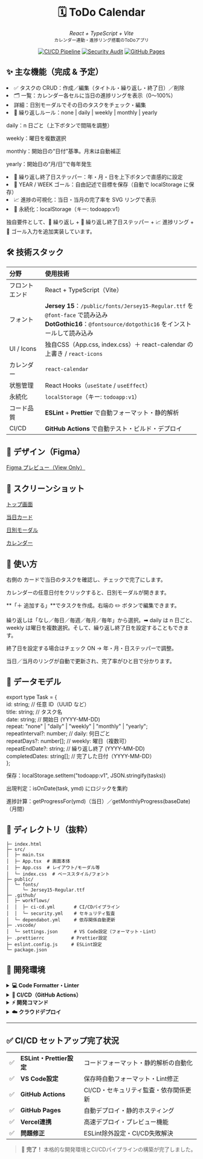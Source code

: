 <h1 align="center">🗓️ ToDo Calendar</h1>

<p align="center">
  <em>React + TypeScript + Vite</em><br>
  <small>カレンダー連動・進捗リング搭載のToDoアプリ</small>
</p>

<div align="center">

[![CI/CD Pipeline](https://github.com/Tanaka2006/ToDo/actions/workflows/ci-cd.yml/badge.svg)](https://github.com/Tanaka2006/ToDo/actions/workflows/ci-cd.yml)
[![Security Audit](https://github.com/Tanaka2006/ToDo/actions/workflows/security.yml/badge.svg)](https://github.com/Tanaka2006/ToDo/actions/workflows/security.yml)
[![GitHub Pages](https://img.shields.io/badge/demo-live-brightgreen)](https://Tanaka2006.github.io/ToDo/)

</div>

<h2 align="start">✨ 主な機能（完成 & 予定）</h2>

<li>✅ タスクの CRUD：作成／編集（タイトル・繰り返し・終了日）／削除</li>

<li>🗂️ 一覧：カレンダー各セルに当日の進捗リングを表示（0〜100%）</li>

<li>詳細：日別モーダルでその日のタスクをチェック・編集</li>

<li>🔁 繰り返しルール：none | daily | weekly | monthly | yearly</li>

daily：n 日ごと（上下ボタンで間隔を調整）

weekly：曜日を複数選択

monthly：開始日の“日付”基準。月末は自動補正

yearly：開始日の“月/日”で毎年発生

<li>📅 繰り返し終了日ステッパー：年・月・日を上下ボタンで直感的に設定</li>

<li>🎯 YEAR / WEEK ゴール：自由記述で目標を保存（自動で localStorage に保存）</li>

<li>📈 進捗の可視化：当日・当月の完了率を SVG リングで表示</li>

<li>💾 永続化：localStorage（キー: todoapp:v1）</li>

独自要件として、🔁 繰り返し + 📅 繰り返し終了日ステッパー + 📈 進捗リング + 🎯 ゴール入力を追加実装しています。

<h2 align="left">🛠 技術スタック</h2>

<table>
  <thead>
    <tr>
      <th align="left">分野</th>
      <th align="left">使用技術</th>
    </tr>
  </thead>
  <tbody>
    <tr>
      <td>フロントエンド</td>
      <td>React + TypeScript（Vite）</td>
    </tr>
    <tr>
      <td>フォント</td>
      <td>
        <strong>Jersey 15</strong>：<code>/public/fonts/Jersey15-Regular.ttf</code> を <code>@font-face</code> で読み込み<br>
        <strong>DotGothic16</strong>：<code>@fontsource/dotgothic16</code> をインストールして読み込み
      </td>
    </tr>
    <tr>
      <td>UI / Icons</td>
      <td>独自CSS（App.css, index.css）＋ react-calendar の上書き / <code>react-icons</code></td>
    </tr>
    <tr>
      <td>カレンダー</td>
      <td><code>react-calendar</code></td>
    </tr>
    <tr>
      <td>状態管理</td>
      <td>React Hooks（<code>useState</code> / <code>useEffect</code>）</td>
    </tr>
    <tr>
      <td>永続化</td>
      <td><code>localStorage</code>（キー: <code>todoapp:v1</code>）</td>
    </tr>
    <tr>
      <td>コード品質</td>
      <td><strong>ESLint</strong> + <strong>Prettier</strong> で自動フォーマット・静的解析</td>
    </tr>
    <tr>
      <td>CI/CD</td>
      <td><strong>GitHub Actions</strong> で自動テスト・ビルド・デプロイ</td>
    </tr>
    
  </tbody>
</table>
<h2>🎨 デザイン（Figma）</h2>
<p>
   <a href="https://www.figma.com/design/qN2YVkk0N9sYMzGQsiUcRc/%E7%84%A1%E9%A1%8C?node-id=638-6&t=awxn3oFtJw27Gkf2-1" target="_blank">Figma プレビュー（View Only）</a>
</p>
<h2 align="start">📸 スクリーンショット</h2>

[トップ画面](docs/images/main.png)

[当日カード](docs/images/card.png)

[日別モーダル](docs/images/day-modal.png)

[カレンダー](docs/images/calendar.png)

<h2 align="start">🧭 使い方</h2>
右側の カードで当日のタスクを確認し、チェックで完了にします。

カレンダーの任意日付をクリックすると、日別モーダルが開きます。

**「＋ 追加する」**でタスクを作成。右端の ✏️ ボタンで編集できます。

繰り返しは「なし／毎日／毎週／毎月／毎年」から選択。➡︎ daily は n 日ごと、weekly は曜日を複数選択。そして、繰り返し終了日を設定することもできます。

終了日を設定する場合はチェック ON → 年・月・日ステッパーで調整。

当日／当月のリングが自動で更新され、完了率がひと目で分かります。

<h2 align="start">🧱 データモデル</h2>

export type Task = {<br>
id: string; // 任意 ID（UUID など）<br>
title: string; // タスク名<br>
date: string; // 開始日 (YYYY-MM-DD)<br>
repeat: "none" | "daily" | "weekly" | "monthly" | "yearly";<br>
repeatInterval?: number; // daily: 何日ごと<br>
repeatDays?: number[]; // weekly: 曜日（複数可）<br>
repeatEndDate?: string; // 繰り返し終了 (YYYY-MM-DD)<br>
completedDates: string[]; // 完了した日付（YYYY-MM-DD）<br>
};

保存：localStorage.setItem("todoapp:v1", JSON.stringify(tasks))

出現判定：isOnDate(task, ymd) にロジックを集約

進捗計算：getProgressFor(ymd)（当日）／getMonthlyProgress(baseDate)（月間）

<h2 align="start">📂 ディレクトリ（抜粋）</h2>

```
├─ index.html
├─ src/
│  ├─ main.tsx
│  ├─ App.tsx  # 画面本体
│  ├─ App.css  # レイアウト/モーダル等
│  └─ index.css  # ベーススタイル/フォント
├─ public/
│  └─ fonts/
│     └─ Jersey15-Regular.ttf
├─ .github/
│  ├─ workflows/
│  │  ├─ ci-cd.yml       # CI/CDパイプライン
│  │  └─ security.yml    # セキュリティ監査
│  └─ dependabot.yml     # 依存関係自動更新
├─ .vscode/
│  └─ settings.json      # VS Code設定（フォーマット・Lint）
├─ .prettierrc          # Prettier設定
├─ eslint.config.js     # ESLint設定
└─ package.json
```

<h2 align="start">🚀 開発環境</h2>

<details>
<summary><strong>💻 Code Formatter・Linter</strong></summary>
<br>

<table>
  <thead>
    <tr>
      <th align="left">ツール</th>
      <th align="left">役割</th>
      <th align="left">設定ファイル</th>
      <th align="left">実行コマンド</th>
    </tr>
  </thead>
  <tbody>
    <tr>
      <td><strong>ESLint</strong></td>
      <td>TypeScript・React対応の静的解析<br>コードの問題を自動検出</td>
      <td><code>eslint.config.js</code></td>
      <td><code>npm run lint</code></td>
    </tr>
    <tr>
      <td><strong>Prettier</strong></td>
      <td>コード自動フォーマット<br>統一されたコードスタイル</td>
      <td><code>.prettierrc</code></td>
      <td><code>npm run format</code></td>
    </tr>
    <tr>
      <td><strong>VS Code設定</strong></td>
      <td>保存時自動フォーマット・Lint修正<br>開発効率の向上</td>
      <td><code>.vscode/settings.json</code></td>
      <td>自動実行（保存時）</td>
    </tr>
  </tbody>
</table>

<blockquote>
<p>💡 <strong>自動化のメリット</strong></p>
<ul>
  <li>✅ コードスタイルの統一</li>
  <li>✅ バグの早期発見</li>
  <li>✅ コードレビューの品質向上</li>
  <li>✅ 開発効率の向上</li>
</ul>
</blockquote>

</details>

<details>
<summary><strong>🔄 CI/CD（GitHub Actions）</strong></summary>
<br>

<table>
  <thead>
    <tr>
      <th align="left">ワークフロー</th>
      <th align="left">トリガー</th>
      <th align="left">実行内容</th>
      <th align="left">設定ファイル</th>
    </tr>
  </thead>
  <tbody>
    <tr>
      <td><strong>CI/CDパイプライン</strong></td>
      <td>
        • Push (main, develop)<br>
        • Pull Request (main)
      </td>
      <td>
        1️⃣ コード品質チェック（ESLint・Prettier）<br>
        2️⃣ ビルドテスト（TypeScript・Vite）<br>
        3️⃣ 自動デプロイ（GitHub Pages）
      </td>
      <td><code>.github/workflows/ci-cd.yml</code></td>
    </tr>
    <tr>
      <td><strong>セキュリティ監査</strong></td>
      <td>
        • 週次スケジュール（月曜 09:00）<br>
        • package.json変更時
      </td>
      <td>
        🔍 npm audit実行<br>
        📊 脆弱性レポート生成<br>
        📦 依存関係チェック
      </td>
      <td><code>.github/workflows/security.yml</code></td>
    </tr>
    <tr>
      <td><strong>依存関係自動更新</strong></td>
      <td>週次スケジュール（月曜 09:00）</td>
      <td>
        🔄 npm依存関係の更新PR作成<br>
        🔄 GitHub Actions更新PR作成
      </td>
      <td><code>.github/dependabot.yml</code></td>
    </tr>
  </tbody>
</table>

<h4>📊 ワークフロー実行状況</h4>
<div align="center">

[![CI/CD Pipeline](https://github.com/Tanaka2006/ToDo/actions/workflows/ci-cd.yml/badge.svg)](https://github.com/Tanaka2006/ToDo/actions/workflows/ci-cd.yml)
[![Security Audit](https://github.com/Tanaka2006/ToDo/actions/workflows/security.yml/badge.svg)](https://github.com/Tanaka2006/ToDo/actions/workflows/security.yml)

</div>

<blockquote>
<p>🚀 <strong>CI/CDの効果</strong></p>
<ul>
  <li>✅ コードの品質保証</li>
  <li>✅ デプロイの自動化</li>
  <li>✅ セキュリティリスクの早期発見</li>
  <li>✅ 依存関係の最新化</li>
</ul>
</blockquote>

</details>

<details>
<summary><strong>⚡ 開発コマンド</strong></summary>
<br>

<table>
  <thead>
    <tr>
      <th align="left">分類</th>
      <th align="left">コマンド</th>
      <th align="left">説明</th>
    </tr>
  </thead>
  <tbody>
    <tr>
      <td rowspan="3"><strong>開発</strong></td>
      <td><code>npm run dev</code></td>
      <td>🔥 開発サーバー起動（ホットリロード付き）</td>
    </tr>
    <tr>
      <td><code>npm run build</code></td>
      <td>🏗️ プロダクションビルド</td>
    </tr>
    <tr>
      <td><code>npm run preview</code></td>
      <td>👀 ビルド結果をプレビュー</td>
    </tr>
    <tr>
      <td rowspan="4"><strong>コード品質</strong></td>
      <td><code>npm run lint</code></td>
      <td>🔍 ESLintによるコードチェック</td>
    </tr>
    <tr>
      <td><code>npm run lint:fix</code></td>
      <td>🔧 ESLintによる自動修正</td>
    </tr>
    <tr>
      <td><code>npm run format</code></td>
      <td>✨ Prettierによるフォーマット</td>
    </tr>
    <tr>
      <td><code>npm run format:check</code></td>
      <td>👁️ フォーマットチェック（修正なし）</td>
    </tr>
    <tr>
      <td rowspan="2"><strong>統合</strong></td>
      <td><code>npm run ci</code></td>
      <td>🔄 CI環境と同じチェック実行</td>
    </tr>
    <tr>
      <td><code>npm run deploy</code></td>
      <td>🚀 手動デプロイ（gh-pages）</td>
    </tr>
  </tbody>
</table>

<h4>📋 推奨開発フロー</h4>
<ol>
  <li><code>npm run dev</code> で開発サーバー起動</li>
  <li>コード編集（VS Codeで保存時自動フォーマット）</li>
  <li><code>npm run ci</code> でローカルチェック</li>
  <li>Git commit & push（CI/CDが自動実行）</li>
</ol>

</details>

<details>
<summary><strong>☁️ クラウドデプロイ</strong></summary>
<br>

<table>
  <thead>
    <tr>
      <th align="left">サービス</th>
      <th align="left">URL</th>
      <th align="left">デプロイ方法</th>
      <th align="left">特徴</th>
    </tr>
  </thead>
  <tbody>
    <tr>
      <td><strong>GitHub Pages</strong></td>
      <td><a href="https://Tanaka2006.github.io/ToDo/" target="_blank">🔗 Live Demo</a></td>
      <td>GitHub Actions自動デプロイ</td>
      <td>✅ 無料<br>✅ 自動SSL<br>✅ Git連携</td>
    </tr>
    <tr>
      <td><strong>Vercel</strong></td>
      <td><em>設定後に表示</em></td>
      <td>GitHub連携 or CLI</td>
      <td>⚡ 高速<br>🎯 React最適化<br>🔄 プレビューURL</td>
    </tr>
    <tr>
      <td><strong>Netlify</strong></td>
      <td><em>設定後に表示</em></td>
      <td>ドラッグ&ドロップ or Git連携</td>
      <td>🛠️ 豊富な機能<br>📋 フォーム処理<br>⚡ CDN</td>
    </tr>
    <tr>
      <td><strong>Firebase Hosting</strong></td>
      <td><em>設定後に表示</em></td>
      <td>Firebase CLI</td>
      <td>🌐 グローバルCDN<br>🔒 無料SSL<br>📊 分析機能</td>
    </tr>
  </tbody>
</table>

<h4>🎯 推奨デプロイ手順（Vercel）</h4>
<ol>
  <li><a href="https://vercel.com/" target="_blank">Vercel</a> でアカウント作成</li>
  <li>「Import Git Repository」でGitHubリポジトリを選択</li>
  <li>フレームワーク「Vite」を選択（自動検出）</li>
  <li>「Deploy」をクリック → 自動デプロイ開始</li>
  <li>カスタムドメイン設定（オプション）</li>
</ol>

<h4>⚙️ 手動デプロイコマンド</h4>

```bash
# Netlify CLI
npm install -g netlify-cli
npm run build
netlify deploy --prod --dir=dist

# Firebase CLI
npm install -g firebase-tools
npm run build
firebase login
firebase init hosting
firebase deploy

# Vercel CLI
npm install -g vercel
npm run build
vercel --prod
```

<blockquote>
<p>💡 <strong>デプロイサービス比較</strong></p>
<ul>
  <li>🆓 <strong>無料で始めたい</strong> → GitHub Pages / Vercel</li>
  <li>⚡ <strong>高速・最適化重視</strong> → Vercel</li>
  <li>🛠️ <strong>機能豊富</strong> → Netlify</li>
  <li>🏢 <strong>企業・スケール重視</strong> → AWS / Firebase</li>
</ul>
</blockquote>

</details>

---

## ✅ CI/CD セットアップ完了状況

<table>
  <tbody>
    <tr>
      <td>✅</td>
      <td><strong>ESLint・Prettier設定</strong></td>
      <td>コードフォーマット・静的解析の自動化</td>
    </tr>
    <tr>
      <td>✅</td>
      <td><strong>VS Code設定</strong></td>
      <td>保存時自動フォーマット・Lint修正</td>
    </tr>
    <tr>
      <td>✅</td>
      <td><strong>GitHub Actions</strong></td>
      <td>CI/CD・セキュリティ監査・依存関係更新</td>
    </tr>
    <tr>
      <td>✅</td>
      <td><strong>GitHub Pages</strong></td>
      <td>自動デプロイ・静的ホスティング</td>
    </tr>
    <tr>
      <td>✅</td>
      <td><strong>Vercel連携</strong></td>
      <td>高速デプロイ・プレビュー機能</td>
    </tr>
    <tr>
      <td>✅</td>
      <td><strong>問題修正</strong></td>
      <td>ESLint除外設定・CI/CD失敗解決</td>
    </tr>
  </tbody>
</table>

> 🎉 **完了！** 本格的な開発環境とCI/CDパイプラインの構築が完了しました。
